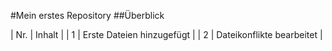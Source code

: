 #Mein erstes Repository
##Überblick

| Nr.  |  Inhalt  |
| 1  |  Erste Dateien hinzugefügt |
| 2  |  Dateikonflikte bearbeitet |


